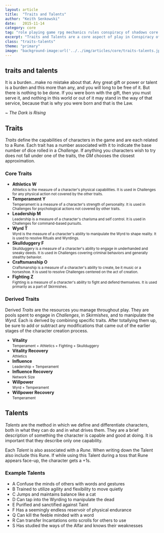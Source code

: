 ```yaml
---
layout: article
title:  "Traits and Talents"
author: "Keith Senkowski"
date:   2015-11-14 
category: core
tag: "role playing game rpg mechanics rules conspiracy of shadows core basics rules traits talents futhark"
excerpt: "Traits and Talents are a core aspect of play in Conspiracy of Shadows. They provide the building blocks for bringing your characters to life."
class: "traits-talents"
theme: "primary"
image: "background-image:url('../../img/articles/core/traits-talents.jpg');"
---
```

<section class="header" style="{{page.image}}">
	<div class="content">
	<aside class="span-3 col empty"></aside>
	<div class="span-6 col">
		<h1>traits and talents</h1>
		<p>It is a burden...make no mistake about that. Any great gift or power or talent is a burden and this more than any, and you will long to be free of it. But there is nothing to be done. If you were born with the gift, then you must serve it, and nothing in this world or out of it may stand in the way of that service, because that is why you were born and that is the Law.</p>
		<p class="text-right"><em>~ The Dark is Rising</em></p>
	</div>
	<aside class="span-3 col empty"></aside>	
	</div>
</section>
<section class="continued">
	<div class="content">
		<div class="span-3 col empty"></div>
		<div class="span-6 col">
			<h2>Traits</h2>
		</div>
		<div class="span-3 col empty"></div>
	</div>
	<div class="content">
	<div class="span-3 col empty"></div>
	<div class="span-6 col">
		<p><em>Traits</em> define the capabilities of characters in the game and are each related to a Rune. Each trait has a number associated with it to indicate the base number of dice rolled in a <em>Challenge</em>. If anything you characters wish to try does not fall under one of the traits, the <em>GM</em> chooses the closest approximation.</p>
		<h3>Core Traits</h3>
			<ul class="spaced-list unstyled">
				<li><strong>Athletics <span class="futhark">W</span></strong><br><small>Athletics is the measure of a character's physical capabilities. It is used in Challenges for any physical action not covered by the other traits.</small></li>
				<li><strong>Temperament <span class="futhark">Y</span></strong><br><small>Temperament is a measure of a character's strength of personality. It is used in Challenges for psychological actions not covered by other traits.</small></li>
				<li><strong>Leadership <span class="futhark">M</span></strong><br><small>Leadership is a measure of a character's charisma and self control. It is used in Challenges for command-based pursuits.</small></li>
				<li><strong>Wyrd <span class="futhark">T</span></strong><br><small>Wyrd is the measure of a character's ability to manipulate the Wyrd to shape reality. It is used to resolve Rituals and Wyrdings.</small></li>
					<li><strong>Skullduggery <span class="futhark">F</span></strong><br><small>Skullduggery is a measure of a character's ability to engage in underhanded and sneaky deeds. It is used in Challenges covering criminal behaviors and generally stealthy behavior.</small></li>
					<li><strong>Craftsmanship <span class="futhark">O</span></strong><br><small>Craftsmanship is a measure of a character's ability to create, be it music or a horseshoe. It is used to resolve Challenges centered on the act of creation.</small></li>
					<li><strong>Fighting <span class="futhark">Z</span></strong><br><small>Fighting is a measure of a character's ability to fight and defend themselves. It is used primarily as a part of Skirmishes.</small></li>
			</ul>
		<h3>Derived Traits</h3>
		<p class="first">Derived <em>Traits</em> are the resources you manage throughout play. They are pools spent to engage in <em>Challenges</em>, in <em>Skirmishes</em>, and to manipulate the <em>Wyrd</em>. Each is derived by combining specific traits. After totallying them up, be sure to add or subtract any modifications that came out of the earlier stages of the character creation process.</p>
		<ul class="spaced-list unstyled">
			<li><strong>Vitality</strong><br><small>Temperament + Athletics + Fighting + Skullduggery</small></li>
			<li><strong>Vitality Recovery</strong><br><small>Athletics</small></li>
			<li><strong>Influence</strong><br><small>Leadership + Temperament</small></li>
			<li><strong>Influence Recovery</strong><br><small>Network Size</small></li>
			<li><strong>Willpower</strong><br><small>Wyrd + Temperament</small></li>
			<li><strong>Willpower Recovery</strong><br><small>Temperament</small></li>
		</ul>					
	</div>
	<div class="span-3 col empty"></div>	
	</div>
</section>
<section class="continued">
	<div class="content">
		<div class="span-3 col empty"></div>
		<div class="span-6 col">
			<h2>Talents</h2>
		</div>
		<div class="span-3 col empty"></div>
	</div>
	<div class="content">
	<div class="span-3 col empty"></div>
	<div class="span-6 col">
		<p><em>Talents</em> are the method in which we define and differentiate characters, both in what they can do and in what drives them. They are a brief description of something the character is capable and good at doing. It is important that they describe only one capability.</p>
		<p>Each <em>Talent</em> is also associated with a <em>Rune</em>. When writing down the Talent also include this Rune. If while using this Talent during a toss that Rune appears face-up, the character gets a +1s.</p>		
		<h3>Example Talents</h3>
		<div class="clearfix">
		<ul class="spaced-list">
			<li><span class="futhark">A</span> Confuse the minds of others with words and gestures</li>
			<li><span class="futhark">B</span> Trained to utilize agility and flexibility to move quietly</li>
			<li><span class="futhark">C</span> Jumps and maintains balance like a cat</li>
			<li><span class="futhark">D</span> Can tap into the Wyrding to manipulate the dead</li>
			<li><span class="futhark">E</span> Purified and sanctified against Taint</li>
			<li><span class="futhark">F</span> Has a seemingly endless reservoir of physical endurance</li>
			<li><span class="futhark">Q</span> Can kill the feeble minded with a word</li>
			<li><span class="futhark">R</span> Can transfer Incantations onto scrolls for others to use</li>
			<li><span class="futhark">S</span> Has studied the ways of the Alfar and knows their weaknesses</li>
		</ul>
		<div class="divider"></div>	
	</div>
	<div class="span-3 col empty"></div>	
	</div>
</section>
